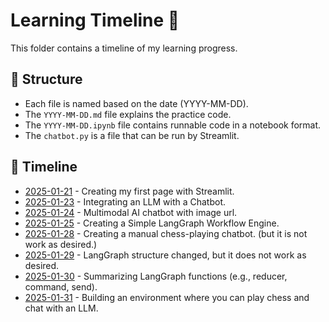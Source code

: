 # Learning Timeline 📅

This folder contains a timeline of my learning progress.

## 📌 Structure
- Each file is named based on the date (YYYY-MM-DD).
- The `YYYY-MM-DD.md` file explains the practice code.
- The `YYYY-MM-DD.ipynb` file contains runnable code in a notebook format.
- The `chatbot.py` is a file that can be run by Streamlit.

## 📂 Timeline
- [2025-01-21](./2025-01-21/2025-01-21.md) - Creating my first page with Streamlit.
- [2025-01-23](./2025-01-23/2025-01-23.md) - Integrating an LLM with a Chatbot.
- [2025-01-24](./2025-01-24/2025-01-24.md) - Multimodal AI chatbot with image url.
- [2025-01-25](./2025-01-25/2025-01-25.md) - Creating a Simple LangGraph Workflow Engine.
- [2025-01-28](./2025-01-28/2025-01-28.md) - Creating a manual chess-playing chatbot. (but it is not work as desired.)
- [2025-01-29](./2025-01-29/2025-01-29.md) - LangGraph structure changed, but it does not work as desired.
- [2025-01-30](./2025-01-30/2025-01-30.md) - Summarizing LangGraph functions (e.g., reducer, command, send).
- [2025-01-31](./2025-01-31/2025-01-31.md) - Building an environment where you can play chess and chat with an LLM.
